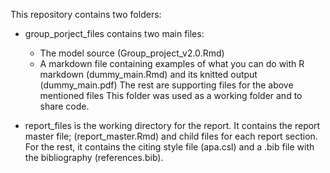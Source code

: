 This repository contains two folders:

- group_porject_files contains two main files:
  - The model source (Group_project_v2.0.Rmd)
  - A markdown file containing examples of what you can do with R markdown (dummy_main.Rmd) and its knitted output (dummy_main.pdf)
  The rest are supporting files for the above mentioned files
  This folder was used as a working folder and to share code.

- report_files is the working directory for the report. It contains the report master file; (report_master.Rmd) and child files for each report section.
  For the rest, it contains the citing style file (apa.csl) and a .bib file with the bibliography (references.bib).
